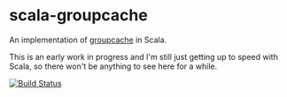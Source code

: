 scala-groupcache
=================

An implementation of [groupcache](https://github.com/golang/groupcache) in Scala.

This is an early work in progress and I'm still just getting up to speed with Scala, so there won't be anything to see here for a while.

[![Build Status](https://api.travis-ci.org/jmconrad/scala-groupcache.png)](https://api.travis-ci.org/jmconrad/scala-groupcache)


